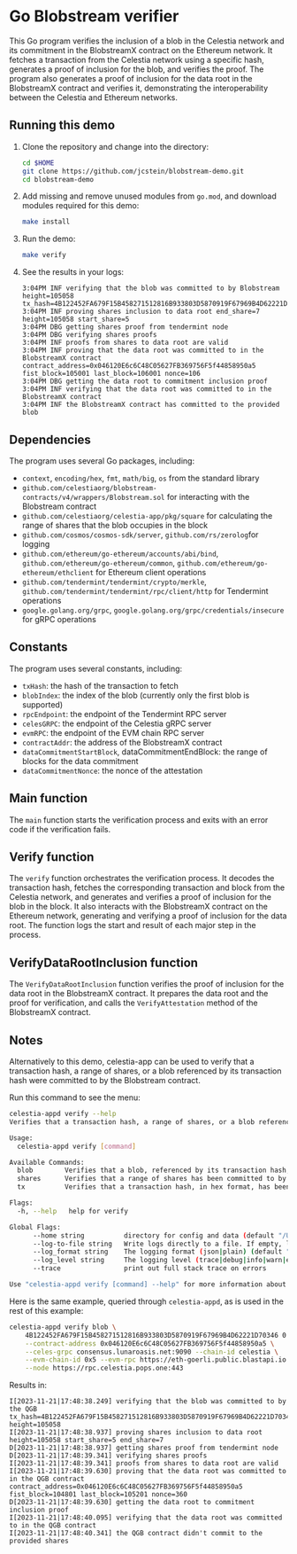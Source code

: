 # Go Blobstream verifier

This Go program verifies the inclusion of a blob in the Celestia
network and its commitment in the BlobstreamX contract on the
Ethereum network. It fetches a transaction from the Celestia
network using a specific hash, generates a proof of inclusion
for the blob, and verifies the proof. The program also generates
a proof of inclusion for the data root in the BlobstreamX contract
and verifies it, demonstrating the interoperability between the
Celestia and Ethereum networks.

## Running this demo

1. Clone the repository and change into the directory:

    ```bash
    cd $HOME
    git clone https://github.com/jcstein/blobstream-demo.git
    cd blobstream-demo
    ```

2. Add missing and remove unused modules from `go.mod`, and download modules required for this demo:

    ```bash
    make install
    ```

3. Run the demo:

    ```bash
    make verify
    ```

4. See the results in your logs:

    ```logs
    3:04PM INF verifying that the blob was committed to by Blobstream height=105058 tx_hash=4B122452FA679F15B458271512816B933803D5870919F67969B4D62221D70346
    3:04PM INF proving shares inclusion to data root end_share=7 height=105058 start_share=5
    3:04PM DBG getting shares proof from tendermint node
    3:04PM DBG verifying shares proofs
    3:04PM INF proofs from shares to data root are valid
    3:04PM INF proving that the data root was committed to in the BlobstreamX contract contract_address=0x046120E6c6C48C05627FB369756F5f44858950a5 fist_block=105001 last_block=106001 nonce=106
    3:04PM DBG getting the data root to commitment inclusion proof
    3:04PM INF verifying that the data root was committed to in the BlobstreamX contract
    3:04PM INF the BlobstreamX contract has committed to the provided blob
    ```

## Dependencies

The program uses several Go packages, including:

- `context`, `encoding/hex`, `fmt`, `math/big`, `os` from the standard library
- `github.com/celestiaorg/blobstream-contracts/v4/wrappers/Blobstream.sol` for interacting with the Blobstream contract
- `github.com/celestiaorg/celestia-app/pkg/square` for calculating the range of shares that the blob occupies in the block
- `github.com/cosmos/cosmos-sdk/server`, `github.com/rs/zerolog`for logging
- `github.com/ethereum/go-ethereum/accounts/abi/bind`, `github.com/ethereum/go-ethereum/common`, `github.com/ethereum/go-ethereum/ethclient` for Ethereum client operations
- `github.com/tendermint/tendermint/crypto/merkle`, `github.com/tendermint/tendermint/rpc/client/http` for Tendermint operations
- `google.golang.org/grpc`, `google.golang.org/grpc/credentials/insecure` for gRPC operations

## Constants

The program uses several constants, including:

- `txHash`: the hash of the transaction to fetch
- `blobIndex`: the index of the blob (currently only the first blob is supported)
- `rpcEndpoint`: the endpoint of the Tendermint RPC server
- `celesGRPC`: the endpoint of the Celestia gRPC server
- `evmRPC`: the endpoint of the EVM chain RPC server
- `contractAddr`: the address of the BlobstreamX contract
- `dataCommitmentStartBlock`, dataCommitmentEndBlock: the range of blocks for the data commitment
- `dataCommitmentNonce`: the nonce of the attestation

## Main function

The `main` function starts the verification process and exits with an error
code if the verification fails.

## Verify function

The `verify` function orchestrates the verification process. It decodes
the transaction hash, fetches the corresponding transaction and block
from the Celestia network, and generates and verifies a proof of inclusion
for the blob in the block. It also interacts with the BlobstreamX
contract on the Ethereum network, generating and verifying a proof of
inclusion for the data root. The function logs the start and result of
each major step in the process.

## VerifyDataRootInclusion function

The `VerifyDataRootInclusion` function verifies the proof of inclusion for
the data root in the BlobstreamX contract. It prepares the data root and the
proof for verification, and calls the `VerifyAttestation` method of the
BlobstreamX contract.

## Notes

Alternatively to this demo, celestia-app can be used to verify that
a transaction hash, a range of shares, or a blob referenced by its
transaction hash were committed to by the Blobstream contract.

Run this command to see the menu:

```bash
celestia-appd verify --help
Verifies that a transaction hash, a range of shares, or a blob referenced by its transaction hash were committed to by the QGB contract

Usage:
  celestia-appd verify [command]

Available Commands:
  blob        Verifies that a blob, referenced by its transaction hash, in hex format, has been committed to by the QGB contract
  shares      Verifies that a range of shares has been committed to by the QGB contract. The range should be end exclusive.
  tx          Verifies that a transaction hash, in hex format, has been committed to by the QGB contract

Flags:
  -h, --help   help for verify

Global Flags:
      --home string          directory for config and data (default "/Users/joshstein/.celestia-app")
      --log-to-file string   Write logs directly to a file. If empty, logs are written to stderr
      --log_format string    The logging format (json|plain) (default "plain")
      --log_level string     The logging level (trace|debug|info|warn|error|fatal|panic) (default "info")
      --trace                print out full stack trace on errors

Use "celestia-appd verify [command] --help" for more information about a command.
```

Here is the same example, queried through `celestia-appd`, as is
used in the rest of this example:

```bash
celestia-appd verify blob \
    4B122452FA679F15B458271512816B933803D5870919F67969B4D62221D70346 0 \
    --contract-address 0x046120E6c6C48C05627FB369756F5f44858950a5 \
    --celes-grpc consensus.lunaroasis.net:9090 --chain-id celestia \
    --evm-chain-id 0x5 --evm-rpc https://eth-goerli.public.blastapi.io \
    --node https://rpc.celestia.pops.one:443
```

Results in:

```logs
I[2023-11-21|17:48:38.249] verifying that the blob was committed to by the QGB tx_hash=4B122452FA679F15B458271512816B933803D5870919F67969B4D62221D70346 height=105058
I[2023-11-21|17:48:38.937] proving shares inclusion to data root        height=105058 start_share=5 end_share=7
D[2023-11-21|17:48:38.937] getting shares proof from tendermint node
D[2023-11-21|17:48:39.341] verifying shares proofs
I[2023-11-21|17:48:39.341] proofs from shares to data root are valid
I[2023-11-21|17:48:39.630] proving that the data root was committed to in the QGB contract contract_address=0x046120E6c6C48C05627FB369756F5f44858950a5 fist_block=104801 last_block=105201 nonce=360
D[2023-11-21|17:48:39.630] getting the data root to commitment inclusion proof
I[2023-11-21|17:48:40.095] verifying that the data root was committed to in the QGB contract
I[2023-11-21|17:48:40.341] the QGB contract didn't commit to the provided shares
```
